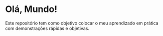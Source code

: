 # Olá, Mundo!

Este repositório tem como objetivo colocar o meu aprendizado em prática com demonstrações rápidas e objetivas.

